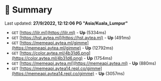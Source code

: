 # 📖 Summary
Last updated: **27/9/2022, 12:12:06 PG "Asia/Kuala_Lumpur"**

- `GET` [https://lilr.ml](https://lilr.ml) - **Up** (5334ms)
- `GET` [https://hst.aytea.ml](https://hst.aytea.ml) - **Up** (491ms)
- `GET` [https://memeapi.aytea.ml/gimme](https://memeapi.aytea.ml/gimme) - **Up** (12792ms)
- `GET` [https://color.aytea.ml/4b31d6.png](https://color.aytea.ml/4b31d6.png) - **Up** (1754ms)
- `GET` [https://memeapi.aytea.ml](https://memeapi.aytea.ml) - **Up** (880ms)
- `GET` [https://memeapi.aytea14.repl.co/gimme](https://memeapi.aytea14.repl.co/gimme) - **Up** (3057ms)
